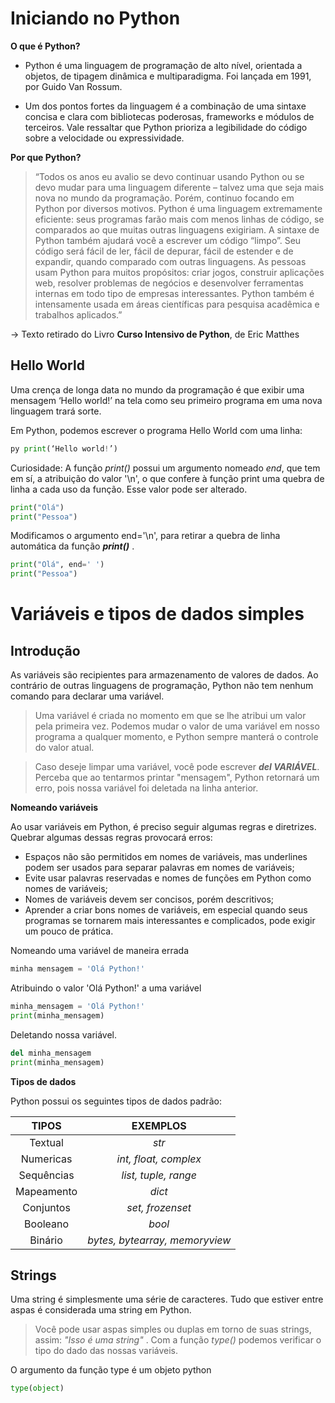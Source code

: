 # **Iniciando no Python** #

**O que é Python?**

* Python é uma linguagem de programação de alto nível, orientada a objetos, de tipagem dinâmica e multiparadigma. Foi lançada em 1991, por Guido Van Rossum.

* Um dos pontos fortes da linguagem é a combinação de uma sintaxe concisa e clara com bibliotecas poderosas, frameworks e módulos de terceiros. Vale ressaltar que Python prioriza a legibilidade do código sobre a velocidade ou expressividade.

**Por que Python?**

> “Todos os anos eu avalio se devo continuar usando Python ou se devo mudar para uma linguagem diferente – talvez uma que seja mais nova no mundo da programação. Porém, continuo focando em Python por diversos motivos. Python é uma linguagem extremamente eficiente: seus programas farão mais com menos linhas de código, se comparados ao que muitas outras linguagens exigiriam. A sintaxe de Python também ajudará você a escrever um código “limpo”. Seu código será fácil de ler, fácil de depurar, fácil de estender e de expandir, quando comparado com outras linguagens. As pessoas usam Python para muitos propósitos: criar jogos, construir aplicações web, resolver problemas de negócios e desenvolver ferramentas internas em todo tipo de empresas interessantes. Python também é intensamente usada em áreas científicas para pesquisa acadêmica e trabalhos aplicados.” 

-> Texto retirado do Livro **Curso Intensivo de Python**, de Eric Matthes


## **Hello World** ##

Uma crença de longa data no mundo da programação é que exibir uma mensagem ‘Hello world!’ na tela como seu primeiro programa em uma nova linguagem trará sorte.

Em Python, podemos escrever o programa Hello World com uma linha: 
~~~python 
py print(‘Hello world!’)
~~~

Curiosidade: A função *print()* possui um argumento nomeado *end*, que tem em sí, a atribuição do valor '\n', o que confere à função print uma quebra de linha a cada uso da função. Esse valor pode ser alterado.

~~~python 
print("Olá")
print("Pessoa")
~~~

Modificamos o argumento end='\n', para retirar a quebra de linha automática da função ***print()*** .

~~~python 
print("Olá", end=' ')
print("Pessoa")
~~~

# **Variáveis e tipos de dados simples** #

## **Introdução** ##

As variáveis são recipientes para armazenamento de valores de dados. Ao contrário de outras linguagens de programação, Python não tem nenhum comando para declarar uma variável.

> Uma variável é criada no momento em que se lhe atribui um valor pela primeira vez. Podemos mudar o valor de uma variável em nosso programa a qualquer momento, e Python sempre manterá o controle do valor atual.

> Caso deseje limpar uma variável, você pode escrever ***del VARIÁVEL***. Perceba que ao tentarmos printar "mensagem", Python retornará um erro, pois nossa variável foi deletada na linha anterior.

 **Nomeando variáveis**

Ao usar variáveis em Python, é preciso seguir algumas regras e diretrizes. Quebrar algumas dessas regras provocará erros:

* Espaços não são permitidos em nomes de variáveis, mas underlines podem ser usados para separar palavras em nomes de variáveis;
* Evite usar palavras reservadas e nomes de funções em Python como nomes de variáveis;
* Nomes de variáveis devem ser concisos, porém descritivos;
* Aprender a criar bons nomes de variáveis, em especial quando seus programas se tornarem mais interessantes e complicados, pode exigir um pouco de prática.


Nomeando uma variável de maneira errada
~~~py
minha mensagem = 'Olá Python!'
~~~

Atribuindo o valor 'Olá Python!' a uma variável
~~~py
minha_mensagem = 'Olá Python!'
print(minha_mensagem)
~~~

Deletando nossa variável.
~~~py
del minha_mensagem
print(minha_mensagem)
~~~


 **Tipos de dados** 

Python possui os seguintes tipos de dados padrão:

| **TIPOS**  |          **EXEMPLOS**          |
|:----------:|:----------------------------:  |
| Textual    | *str*                          |
| Numericas  | *int, float, complex*          |
| Sequências | *list, tuple, range*           |
| Mapeamento | *dict*                         |
| Conjuntos  | *set, frozenset*               |
| Booleano   | *bool*                         |
| Binário    | *bytes, bytearray, memoryview* |

## **Strings** ##

Uma string é simplesmente uma série de caracteres. Tudo que estiver entre aspas é considerada uma string em Python.

> Você pode usar aspas simples ou duplas em torno de suas strings, assim: *"Isso é uma string"* . Com a função *type()* podemos verificar o tipo do dado das nossas variáveis.

O argumento da função type é um objeto python
~~~py
type(object)
~~~